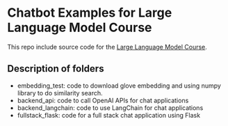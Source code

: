 # Chatbot Examples for Large Language Model Course
This repo include source code for the [Large Language Model Course](https://techlent.com/cn/application/llm).

## Description of folders

- embedding_test: code to download glove embedding and using numpy library to do similarity search.
- backend_api: code to call OpenAI APIs for chat applications
- backend_langchain: code to use LangChain for chat applications
- fullstack_flask: code for a full stack chat application using Flask